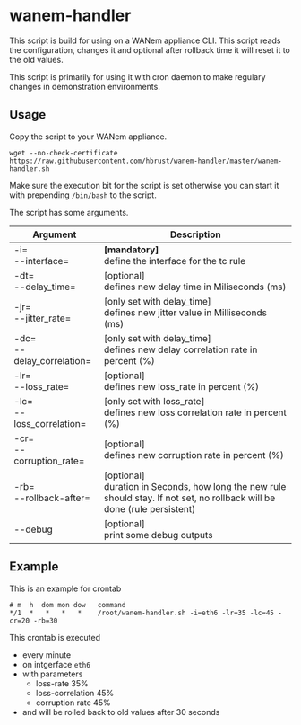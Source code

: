 # wanem-handler

This script is build for using on a WANem appliance CLI. This script reads the configuration, changes it and optional after rollback time it will reset it to the old values.

This script is primarily for using it with cron daemon to make regulary changes in demonstration environments.

## Usage

Copy the script to your WANem appliance.
```
wget --no-check-certificate https://raw.githubusercontent.com/hbrust/wanem-handler/master/wanem-handler.sh
```

Make sure the execution bit for the script is set otherwise you can start it with prepending `/bin/bash` to the script.

The script has some arguments.

| Argument                     | Description                            |
|------------------------------|----------------------------------------|
| -i=<br>--interface= | **[mandatory]**<br>define the interface for the tc rule |
| -dt=<br>--delay_time= | [optional]<br>defines new delay time in Miliseconds (ms)|
| -jr=<br>--jitter_rate= | [only set with delay_time]<br>defines new jitter value in Milliseconds (ms) |
| -dc=<br>--delay_correlation= | [only set with delay_time]<br>defines new delay correlation rate in percent (%) |
| -lr=<br>--loss_rate= | [optional]<br>defines new loss_rate in percent (%)      |
| -lc=<br>--loss_correlation= | [only set with loss_rate]<br>defines new loss correlation rate in percent (%)       |
| -cr=<br>--corruption_rate=  | [optional]<br>defines new corruption rate in percent (%)     |
| -rb=<br>--rollback-after= | [optional]<br>duration in Seconds, how long the new rule should stay. If not set, no rollback will be done (rule persistent)       |
| --debug  | [optional]<br>print some debug outputs |

## Example

This is an example for crontab
```
# m  h  dom mon dow   command
*/1  *   *   *   *    /root/wanem-handler.sh -i=eth6 -lr=35 -lc=45 -cr=20 -rb=30
```

This crontab is executed
- every minute
- on intgerface `eth6`
- with parameters
  - loss-rate 35%
  - loss-correlation 45%
  - corruption rate 45%
- and will be rolled back to old values after 30 seconds
